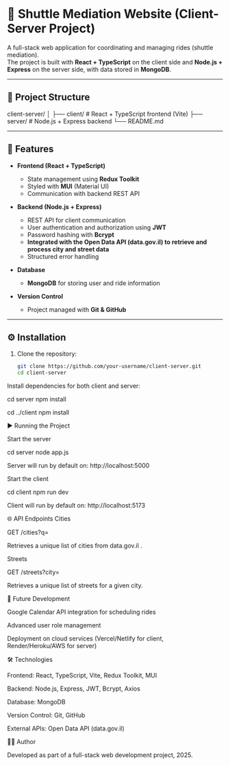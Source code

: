 # 🚐 Shuttle Mediation Website (Client-Server Project)

A full-stack web application for coordinating and managing rides (shuttle mediation).  
The project is built with **React + TypeScript** on the client side and **Node.js + Express** on the server side, with data stored in **MongoDB**.

---

## 📂 Project Structure

client-server/
│
├── client/ # React + TypeScript frontend (Vite)
├── server/ # Node.js + Express backend
└── README.md


---

## 🚀 Features
- **Frontend (React + TypeScript)**  
  - State management using **Redux Toolkit**  
  - Styled with **MUI** (Material UI)  
  - Communication with backend REST API  

- **Backend (Node.js + Express)**  
  - REST API for client communication  
  - User authentication and authorization using **JWT**  
  - Password hashing with **Bcrypt**  
  - **Integrated with the Open Data API (data.gov.il) to retrieve and process city and street data**  
  - Structured error handling  

- **Database**  
  - **MongoDB** for storing user and ride information  

- **Version Control**  
  - Project managed with **Git & GitHub**

---

## ⚙️ Installation

1. Clone the repository:
   ```bash
   git clone https://github.com/your-username/client-server.git
   cd client-server

Install dependencies for both client and server:

cd server
npm install

cd ../client
npm install

▶️ Running the Project

Start the server

cd server
node app.js


Server will run by default on: http://localhost:5000

Start the client

cd client
npm run dev


Client will run by default on: http://localhost:5173

🌐 API Endpoints
Cities

GET /cities?q=<query>

Retrieves a unique list of cities from data.gov.il
.

Streets

GET /streets?city=<city>

Retrieves a unique list of streets for a given city.

📅 Future Development

Google Calendar API integration for scheduling rides

Advanced user role management

Deployment on cloud services (Vercel/Netlify for client, Render/Heroku/AWS for server)

🛠️ Technologies

Frontend: React, TypeScript, Vite, Redux Toolkit, MUI

Backend: Node.js, Express, JWT, Bcrypt, Axios

Database: MongoDB

Version Control: Git, GitHub

External APIs: Open Data API (data.gov.il)

👩‍💻 Author

Developed as part of a full-stack web development project, 2025.
